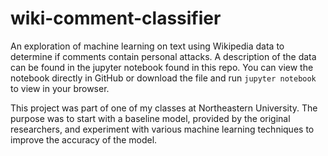 # wiki-comment-classifier
An exploration of machine learning on text using Wikipedia data to determine if comments contain personal attacks. A description of the data can be found in the jupyter notebook found in this repo. You can view the notebook directly in GitHub or download the file and run `jupyter notebook` to view in your browser.

This project was part of one of my classes at Northeastern University. The purpose was to start with a baseline model, provided by the original researchers, and experiment with various machine learning techniques to improve the accuracy of the model.
